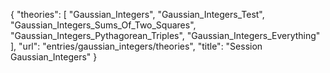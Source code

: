 {
    "theories": [
        "Gaussian_Integers",
        "Gaussian_Integers_Test",
        "Gaussian_Integers_Sums_Of_Two_Squares",
        "Gaussian_Integers_Pythagorean_Triples",
        "Gaussian_Integers_Everything"
    ],
    "url": "entries/gaussian_integers/theories",
    "title": "Session Gaussian_Integers"
}